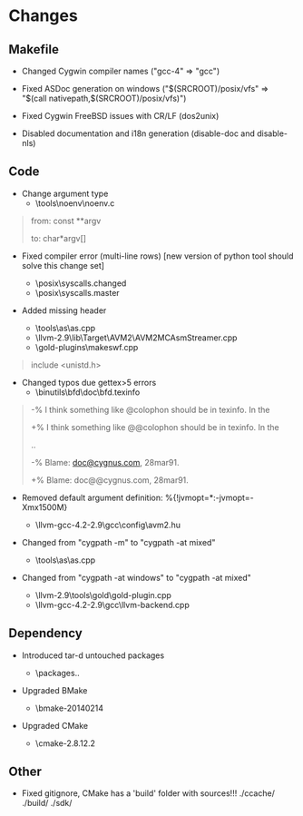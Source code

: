 Changes
=======

## Makefile

* Changed Cygwin compiler names ("gcc-4" => "gcc")

* Fixed ASDoc generation on windows ("$(SRCROOT)/posix/vfs" => "$(call nativepath,$(SRCROOT)/posix/vfs)")

* Fixed Cygwin FreeBSD issues with CR/LF (dos2unix)

* Disabled documentation and i18n generation (disable-doc and disable-nls)
  
## Code

* Change argument type
  * \tools\noenv\noenv.c

> from: const **argv
>
> to: char*argv[]

* Fixed compiler error (multi-line rows) [new version of python tool should solve this change set]
  * \posix\syscalls.changed
  * \posix\syscalls.master
  
* Added missing header
  * \tools\as\as.cpp
  * \llvm-2.9\lib\Target\AVM2\AVM2MCAsmStreamer.cpp
  * \gold-plugins\makeswf.cpp
  
> include <unistd.h>
  
* Changed typos due gettex>5 errors
  * \binutils\bfd\doc\bfd.texinfo
 
> -% I think something like @colophon should be in texinfo. In the
> 
> +% I think something like @@colophon should be in texinfo. In the
> 
> ..
> 
> -% Blame: doc@cygnus.com, 28mar91.
> 
> +% Blame: doc@@cygnus.com, 28mar91.
  
* Removed default argument definition: %{!jvmopt=*:-jvmopt=-Xmx1500M}
  * \llvm-gcc-4.2-2.9\gcc\config\avm2.hu
    
* Changed from "cygpath -m" to "cygpath -at mixed"
  * \tools\as\as.cpp
  
* Changed from "cygpath -at windows" to "cygpath -at mixed"
  * \llvm-2.9\tools\gold\gold-plugin.cpp
  * \llvm-gcc-4.2-2.9\gcc\llvm-backend.cpp

## Dependency

* Introduced tar-d untouched packages
  * \packages\..
  
* Upgraded BMake
  * \bmake-20140214
  
* Upgraded CMake
  * \cmake-2.8.12.2
  
## Other

* Fixed gitignore, CMake has a 'build' folder with sources!!!
./ccache/
./build/
./sdk/

